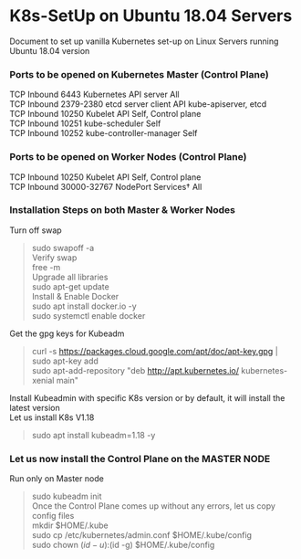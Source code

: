 # K8s-SetUp on Ubuntu 18.04 Servers

Document to set up vanilla Kubernetes set-up on Linux Servers running Ubuntu 18.04 version

### Ports to be opened on Kubernetes Master (Control Plane)

TCP	Inbound	6443	Kubernetes API server	All<br />
TCP	Inbound	2379-2380	etcd server client API	kube-apiserver, etcd<br />
TCP	Inbound	10250	Kubelet API	Self, Control plane<br />
TCP	Inbound	10251	kube-scheduler	Self<br />
TCP	Inbound	10252	kube-controller-manager	Self<br />

### Ports to be opened on Worker Nodes (Control Plane)

TCP	Inbound	10250	Kubelet API	Self, Control plane<br />
TCP	Inbound	30000-32767	NodePort Services†	All<br />

### Installation Steps on both Master & Worker Nodes

  Turn off swap<br />
  >sudo swapoff -a<br />
  Verify swap<br />
  >free -m<br />
  Upgrade all libraries<br />
  >sudo apt-get update <br />
  Install & Enable Docker<br />
  >sudo apt install docker.io -y<br />
  >sudo systemctl enable docker<br />
  
  Get the gpg keys for Kubeadm
  >curl -s https://packages.cloud.google.com/apt/doc/apt-key.gpg | sudo apt-key add<br />
  >sudo apt-add-repository "deb http://apt.kubernetes.io/ kubernetes-xenial main"<br />
  
  Install Kubeadmin with specific K8s version or by default, it will install the latest version<br />
  Let us install K8s V1.18<br />
  >sudo apt install kubeadm=1.18 -y<br />
  

### Let us now install the Control Plane on the MASTER NODE<br />

  Run only on Master node<br />
  >sudo kubeadm init<br />
  Once the Control Plane comes up without any errors, let us copy config files<br />
  >mkdir $HOME/.kube<br />
  >sudo cp /etc/kubernetes/admin.conf $HOME/.kube/config<br />
  >sudo chown $(id -u):$(id -g) $HOME/.kube/config<br />
  
